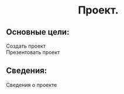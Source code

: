 <h1 align="center">Проект.</h1>

## Основные цели:
Создать проект  
Презентовать проект

## Сведения:
Сведения о проекте